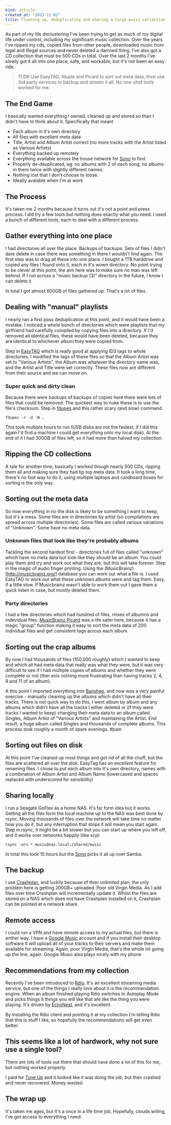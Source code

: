 ```yaml
---
kind: article
created_at: "2013-11-02"
title: Cleaning up, deduplicating and sharing a large music collection
---
```


As part of my life declustering I've been trying to get as much of my digital life under control, including my significant music collection.  Over the years I've ripped my cds, copied files from other people, downloaded music from legal and illegal sources and never deleted a damned thing.  I've also got a CD collection that must be 500 CDs in total.  Over the last 2 months I've slowly got it all into one place, safe, and workable, but it's not been an easy ride.

> Tl;DR  Use EasyTAG, fduple and Picard to sort out meta data, then use 3rd party services to backup and stream it all.  No one-shot tools worked for me.

## The End Game
I basically wanted everything I owned, cleaned up and stored so than I didn't have to think about it.  Specifically that meant

* Each album in it's own directory
* All files with excellent meta data
* Title, Artist and Album Artist correct (no more tracks with the Artist listed as Various Artists)
* Everything backed up remotely
* Everything available across the house network for [Sono](http://www.amazon.co.uk/s/?_encoding=UTF8&camp=3194&creative=21334&linkCode=shr&tag=wwwcoldclimat-21&rl=search-alias%3Daps&field-keywords=sonos&sprefix=sonos%2Caps&rh=i%3Aaps%2Ck%3Asonos) to find
* Properly de-deuplicated, eg. no albums with 2 of each song, no albums in there twice with slightly different names.
* Nothing lost that I don't choose to loose.
* Ideally avalable when I'm at work

## The Process

It's taken me 2 months because it turns out it's not a point and press process.  I did try a few tools but nothing does exactly what you need.  I used a bunch of different tools, each to deal with a different process.

## Gather everything into one place

I had directories all over the place.  Backups of backups.  Sets of files I didn't dare delete in case there was something in there I wouldn't find again.  The first step was to drag all these into one place.  I bought a 1TB harddrive and copied any files I found onto it, each in it's wown directory.  No point trying to be clever at this point, the aim here was to make sure no man was left behind.  If I run across a "music backup (3)" directory in the future, I know I can delete it.

In total I got almost 600GB of files gathered up.  That's a lot of files.

## Dealing with "manual" playlists

I nearly ran a first pass deduplication at this point, and it would have been a mistake.  I noticed a whole bunch of directories which were playlists that my girlfriend had carefully compiled by copying files into a directory.  If I'd removed all identical files, these would have been deleted, because they are identical to whichever album they were copied from.

Step in [EasyTAG](https://projects.gnome.org/easytag/) which is really good at applying ID3 tags to whole directories.  I modified the tags of these files so that the Album Artist was set to "Various Artists", the Album was whatever the directory name was, and the Artist and Title were set correctly.  These files now are different from their source and we can move on.

### Super quick and dirty clean

Because there were backups of backups of copies here there were lots of files that could be removed.  The quickest way to nuke these is to use the file's checksum.  Step in [fdupes](http://code.google.com/p/fdupes/) and this rather scary (and slow) command.

	fdupes -r -d -N .

This took multiple hours to run (USB disks are not the fastest, if I did this again I'd find a machine I could get everything onto my local disk).  At the end of it I had 300GB of files left, so it had more than halved my collection.

## Ripping the CD collections

A tale for another time, basically I worked though nearly 500 CDs, ripping them all and making sure they had tip top meta data.  It took a long time, there's no fast way to do it, using multiple laptops and cardboard boxes for sorting is the only way.

## Sorting out the meta data 

So now everything in no the disk is likely to be something I want to keep, but it's a mess.  Some files are in directories by artist (so compilations are spread across multiple directories).  Some files are called various variations of "Unknown".  Some have no meta data.

### Unknown files that look like they're probably albums

Tackling the second hardest first - directories full of files called "unknown" which have no meta data but look like they should be an album.  You could play them and try and work out what they are, but this will take forever.  Step in the magic of audio finger printing.  Using the (MusicBrainz)[http://musicbrainz.org/] database you can work out what a file is.  I used EasyTAG to work out what these unknown albums were and tag them. Easy, if a little slow.  If Musicbrainz wasn't able to work them out I gave them a quick listen in case, but mostly deleted them.

### Party directories

I had a few directories which had hundred of files, mixes of albumns and indevidual files.  [MusicBrainz Picard](https://musicbrainz.org/doc/MusicBrainz_Picard) was a life safer here, because it has a magic "group" function making it easy to sort the meta data of 200 individual files and get consistent tags across each album.

## Sorting out the crap albums

By now I had thousands of files (150,000 roughly) which I wanted to keep and which all had meta data that really was what they were, but it was very difficult to see if I had multiple copies of albums and whether they were complete or not (ther evis nothing more frustrating than having tracks 2, 4, 9 and 11 of an album).

A this point I imported everything into [Banshee](http://banshee.fm/), and now was a very painful exercise - manually cleaning up the albums which didn't have all their tracks.  There is not quick way to do this, I went album by album and any albums which didn't have all the tracks I either deleted or (if they were tracks I wanted to keep) changing their meta data to an album called Singles, Album Artist of "Various Artists" and maintaining the Artist.  End result, a huge album called Singles and thousands of complete albums.  This process took roughly a month of spare evenings. #pain

## Sorting out files on disk

At this point I've cleaned up most things and got rid of all the chuff, but the files are scattered all over the disk.  EasyTag has an excellent feature for renaming files.  I chose to put each album into it's own directory, names with a combination of Album Artist and Album Name (lowercased and spaces replaced with underscored for sensibility)

## Sharing locally

I run a Seagate GoFlex as a home NAS.  It's far form idea but it works.  Getting all the files form the local machine up to the NAS was best done by rsync.  Moving thousands of files over the network will take time no matter how you do it, but any interruption that stops it will mean you start again.  Step in rsync, it might be a bit slower but you can start up where you left off, and it works over networks happily (like scp)

	rsync -arv * music@nas.local:/shared/music

In total this took 15 hours but the  [Sono](http://www.amazon.co.uk/s/?_encoding=UTF8&camp=3194&creative=21334&linkCode=shr&tag=wwwcoldclimat-21&rl=search-alias%3Daps&field-keywords=sonos&sprefix=sonos%2Caps&rh=i%3Aaps%2Ck%3Asonos) picks it all up over Samba.


## The backup

I use [Crashplan](https://www.crashplan.com), and luckily because of thier unlimited plan, the only problem here is getting 200GB+ uploaded.  Poor old Virgin Media.  As I add files over time Crashplan will incrementally update it.  Whilst the files are stored on a NAS which does not have Crashplan installed on it, Crashplan can be pointed at a network share.

## Remote access

I could run a VPN and have remote access to my actual files, but there is anther way.  I have a [Google Music](https://play.google.com/music) account and if you install their desktop software it will upload all of your tracks to their servers and make them available for streaming.  Again, poor Virgin Media, that's the whole lot going up the line, again.  Google Music also plays nicely with my phone

## Recommendations from my collection

Recently I've been introduced to [Rdio](https://rdio.com).  It's an excellent streaming media service, but one of the things I really love about it is the recommendation engine.  When an album finished playing Rdio switches to Autoplay Mode and picks things it things you will like that are like the thing you were playing.  It's driven by [EchoNest](http://echonest.com/), and it's excellent.

By installing the Rdio client and pointing it at my collection I'm telling Rdio that this is stuff I like, so hopefully the recommendations will get even better.

## This seems like a lot of hardwork, why not sure use a single tool?

There are lots of tools out there that should have done a lot of this for me, but nothing worked properly.

I paid for [Tune Up](http://www.tuneupmedia.com/) and it looked like it was doing the job, but then crashed and never recovered.  Money wasted.


## The wrap up

It's taken me ages, but it's a once in a life time job.  Hopefully, clouds willing, I've got access to everything I need.